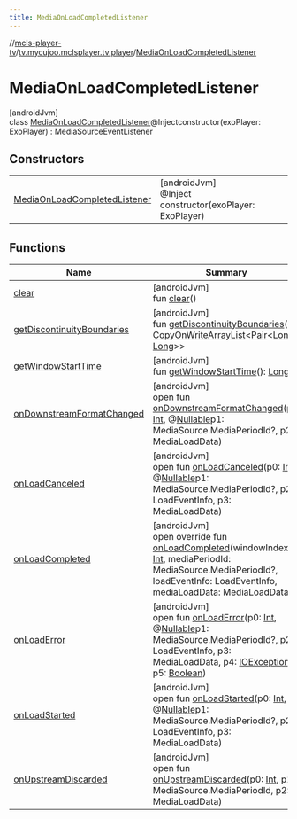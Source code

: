 ```yaml
---
title: MediaOnLoadCompletedListener
---
```

//[mcls-player-tv](../../../index.html)/[tv.mycujoo.mclsplayer.tv.player](../index.html)/[MediaOnLoadCompletedListener](index.html)



# MediaOnLoadCompletedListener



[androidJvm]\
class [MediaOnLoadCompletedListener](index.html)@Injectconstructor(exoPlayer: ExoPlayer) : MediaSourceEventListener



## Constructors


| | |
|---|---|
| [MediaOnLoadCompletedListener](-media-on-load-completed-listener.html) | [androidJvm]<br>@Inject<br>constructor(exoPlayer: ExoPlayer) |


## Functions


| Name | Summary |
|---|---|
| [clear](clear.html) | [androidJvm]<br>fun [clear](clear.html)() |
| [getDiscontinuityBoundaries](get-discontinuity-boundaries.html) | [androidJvm]<br>fun [getDiscontinuityBoundaries](get-discontinuity-boundaries.html)(): [CopyOnWriteArrayList](https://docs.oracle.com/javase/8/docs/api/java/util/concurrent/CopyOnWriteArrayList.html)&lt;[Pair](https://kotlinlang.org/api/latest/jvm/stdlib/kotlin/-pair/index.html)&lt;[Long](https://kotlinlang.org/api/latest/jvm/stdlib/kotlin/-long/index.html), [Long](https://kotlinlang.org/api/latest/jvm/stdlib/kotlin/-long/index.html)&gt;&gt; |
| [getWindowStartTime](get-window-start-time.html) | [androidJvm]<br>fun [getWindowStartTime](get-window-start-time.html)(): [Long](https://kotlinlang.org/api/latest/jvm/stdlib/kotlin/-long/index.html) |
| [onDownstreamFormatChanged](index.html#-928968517%2FFunctions%2F-1202460562) | [androidJvm]<br>open fun [onDownstreamFormatChanged](index.html#-928968517%2FFunctions%2F-1202460562)(p0: [Int](https://kotlinlang.org/api/latest/jvm/stdlib/kotlin/-int/index.html), @[Nullable](https://developer.android.com/reference/kotlin/androidx/annotation/Nullable.html)p1: MediaSource.MediaPeriodId?, p2: MediaLoadData) |
| [onLoadCanceled](index.html#-1773886879%2FFunctions%2F-1202460562) | [androidJvm]<br>open fun [onLoadCanceled](index.html#-1773886879%2FFunctions%2F-1202460562)(p0: [Int](https://kotlinlang.org/api/latest/jvm/stdlib/kotlin/-int/index.html), @[Nullable](https://developer.android.com/reference/kotlin/androidx/annotation/Nullable.html)p1: MediaSource.MediaPeriodId?, p2: LoadEventInfo, p3: MediaLoadData) |
| [onLoadCompleted](on-load-completed.html) | [androidJvm]<br>open override fun [onLoadCompleted](on-load-completed.html)(windowIndex: [Int](https://kotlinlang.org/api/latest/jvm/stdlib/kotlin/-int/index.html), mediaPeriodId: MediaSource.MediaPeriodId?, loadEventInfo: LoadEventInfo, mediaLoadData: MediaLoadData) |
| [onLoadError](index.html#2036408342%2FFunctions%2F-1202460562) | [androidJvm]<br>open fun [onLoadError](index.html#2036408342%2FFunctions%2F-1202460562)(p0: [Int](https://kotlinlang.org/api/latest/jvm/stdlib/kotlin/-int/index.html), @[Nullable](https://developer.android.com/reference/kotlin/androidx/annotation/Nullable.html)p1: MediaSource.MediaPeriodId?, p2: LoadEventInfo, p3: MediaLoadData, p4: [IOException](https://docs.oracle.com/javase/8/docs/api/java/io/IOException.html), p5: [Boolean](https://kotlinlang.org/api/latest/jvm/stdlib/kotlin/-boolean/index.html)) |
| [onLoadStarted](index.html#-1307665249%2FFunctions%2F-1202460562) | [androidJvm]<br>open fun [onLoadStarted](index.html#-1307665249%2FFunctions%2F-1202460562)(p0: [Int](https://kotlinlang.org/api/latest/jvm/stdlib/kotlin/-int/index.html), @[Nullable](https://developer.android.com/reference/kotlin/androidx/annotation/Nullable.html)p1: MediaSource.MediaPeriodId?, p2: LoadEventInfo, p3: MediaLoadData) |
| [onUpstreamDiscarded](index.html#1331629843%2FFunctions%2F-1202460562) | [androidJvm]<br>open fun [onUpstreamDiscarded](index.html#1331629843%2FFunctions%2F-1202460562)(p0: [Int](https://kotlinlang.org/api/latest/jvm/stdlib/kotlin/-int/index.html), p1: MediaSource.MediaPeriodId, p2: MediaLoadData) |

